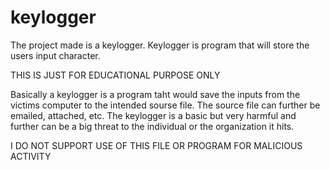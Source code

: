 # keylogger
The project made is a keylogger. Keylogger is program that will store the users input character.

THIS IS JUST FOR EDUCATIONAL PURPOSE ONLY 

Basically a keylogger is a program taht would save the inputs from the victims computer to the intended sourse file. The source file can further be emailed, attached, etc. The keylogger is a basic but very harmful and further can be a big threat to the individual or the organization it hits. 

 I DO NOT SUPPORT USE OF THIS FILE OR PROGRAM FOR MALICIOUS ACTIVITY
